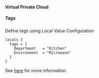 #### Virtual Private Cloud


##### Tags
Define tags using Local Value Configuration
```
locals {
  tags = {
    Department   = "Kitchen"
    Environment  = "Microwave"
  }
}
```

See [here](https://www.terraform.io/docs/configuration/locals.html) for more information.
